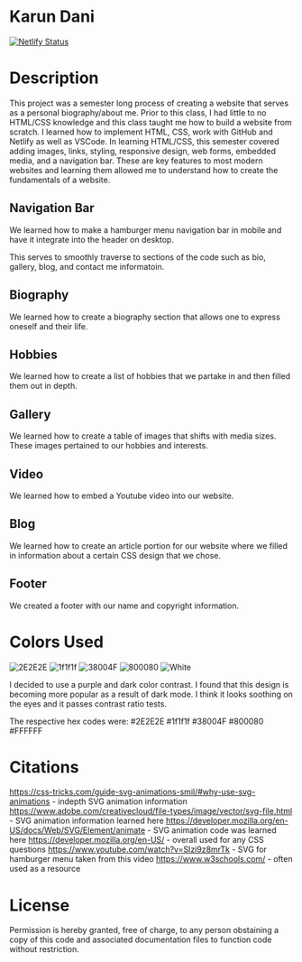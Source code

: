 # Karun Dani 
[![Netlify Status](https://api.netlify.com/api/v1/badges/5ab1d7ec-277e-4e6f-a292-721caa2da7fe/deploy-status)](https://app.netlify.com/sites/about-me-kndi9/deploys)

# Description
This project was a semester long process of creating a website that serves as a personal biography/about me. Prior to this class, I had little to no HTML/CSS knowledge and this class taught me how to build a website from scratch. I learned how to implement HTML, CSS, work with GitHub and Netlify as well as VSCode. In learning HTML/CSS, this semester covered adding images, links, styling, responsive design, web forms, embedded media, and a navigation bar. These are key features to most modern websites and learning them allowed me to understand how to create the fundamentals of a website.


## Navigation Bar
We learned how to make a hamburger menu navigation bar in mobile and have it integrate into the header on desktop.

This serves to smoothly traverse to sections of the code such as bio, gallery, blog, and contact me informatoin.

## Biography

We learned how to create a biography section that allows one to express oneself and their life.


## Hobbies

We learned how to create a list of hobbies that we partake in and then filled them out in depth.


## Gallery

We learned how to create a table of images that shifts with media sizes. These images pertained to our hobbies and interests.
 

## Video

We learned how to embed a Youtube video into our website. 

## Blog

We learned how to create an article portion for our website where we filled in information about a certain CSS design that we chose.

## Footer

We created a footer with our name and copyright information.

# Colors Used
![2E2E2E](https://user-images.githubusercontent.com/87029571/206929952-4d790b82-ceed-47e6-9d9b-349523cf7e14.png)
![1f1f1f](https://user-images.githubusercontent.com/87029571/206929953-c76fba09-9b12-41d0-9a62-533e54f8cf0b.png)
![38004F](https://user-images.githubusercontent.com/87029571/206930044-ada2bff2-ac24-49b6-849c-6d81e863c5aa.png)
![800080](https://user-images.githubusercontent.com/87029571/206930045-bbf0a326-18d3-49fd-a9c4-1d96ec98455e.png)
![White](https://user-images.githubusercontent.com/87029571/206930131-f5969b36-96ef-42c1-9b95-7ff42644e400.png)

I decided to use a purple and dark color contrast. I found that this design is becoming more popular as a result of dark mode. I think it looks soothing on the eyes and it passes contrast ratio tests.

The respective hex codes were:
#2E2E2E
#1f1f1f
#38004F
#800080
#FFFFFF

# Citations
https://css-tricks.com/guide-svg-animations-smil/#why-use-svg-animations - indepth SVG animation information
https://www.adobe.com/creativecloud/file-types/image/vector/svg-file.html - SVG animation information learned here
https://developer.mozilla.org/en-US/docs/Web/SVG/Element/animate - SVG animation code was learned here
https://developer.mozilla.org/en-US/ - overall used for any CSS questions
https://www.youtube.com/watch?v=SIzi9z8mrTk - SVG for hamburger menu taken from this video
https://www.w3schools.com/ - often used as a resource

# License 

Permission is hereby granted, free of charge, to any person obstaining a copy of this code and associated documentation files to function code without restriction. 

